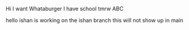 Hi
I want Whataburger
I have school tmrw
ABC

hello
ishan is working on the ishan branch
this will not show up in main
